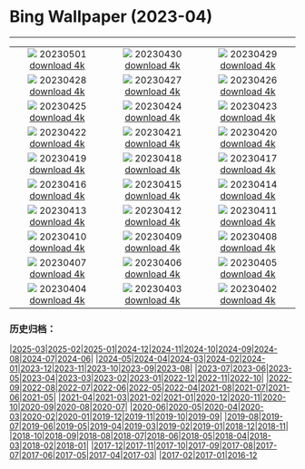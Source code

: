 # Bing Wallpaper (2023-04)
**************
| | | |
| :----: | :----: | :----: |
| ![](https://www.bing.com/th?id=OHR.QuebecCityBridge_EN-IN8012696513_1920x1080.jpg) 20230501 [download 4k](https://www.bing.com/th?id=OHR.QuebecCityBridge_EN-IN8012696513_UHD.jpg) | ![](https://www.bing.com/th?id=OHR.TheHawaMahal_EN-IN8397343140_1920x1080.jpg) 20230430 [download 4k](https://www.bing.com/th?id=OHR.TheHawaMahal_EN-IN8397343140_UHD.jpg) | ![](https://www.bing.com/th?id=OHR.JTNPMilkyWay_EN-IN2861486147_1920x1080.jpg) 20230429 [download 4k](https://www.bing.com/th?id=OHR.JTNPMilkyWay_EN-IN2861486147_UHD.jpg) |
| ![](https://www.bing.com/th?id=OHR.MariposaGrove_EN-IN0741084791_1920x1080.jpg) 20230428 [download 4k](https://www.bing.com/th?id=OHR.MariposaGrove_EN-IN0741084791_UHD.jpg) | ![](https://www.bing.com/th?id=OHR.SouthPadre_EN-IN4631581656_1920x1080.jpg) 20230427 [download 4k](https://www.bing.com/th?id=OHR.SouthPadre_EN-IN4631581656_UHD.jpg) | ![](https://www.bing.com/th?id=OHR.GHOAudubonDay_EN-IN4444137631_1920x1080.jpg) 20230426 [download 4k](https://www.bing.com/th?id=OHR.GHOAudubonDay_EN-IN4444137631_UHD.jpg) |
| ![](https://www.bing.com/th?id=OHR.AdelieWPD_EN-IN4116637364_1920x1080.jpg) 20230425 [download 4k](https://www.bing.com/th?id=OHR.AdelieWPD_EN-IN4116637364_UHD.jpg) | ![](https://www.bing.com/th?id=OHR.FranconianWineCellar_EN-IN8212492005_1920x1080.jpg) 20230424 [download 4k](https://www.bing.com/th?id=OHR.FranconianWineCellar_EN-IN8212492005_UHD.jpg) | ![](https://www.bing.com/th?id=OHR.BandhavgarhNationalPark_EN-IN1237060270_1920x1080.jpg) 20230423 [download 4k](https://www.bing.com/th?id=OHR.BandhavgarhNationalPark_EN-IN1237060270_UHD.jpg) |
| ![](https://www.bing.com/th?id=OHR.EarthDayFox_EN-IN2991531314_1920x1080.jpg) 20230422 [download 4k](https://www.bing.com/th?id=OHR.EarthDayFox_EN-IN2991531314_UHD.jpg) | ![](https://www.bing.com/th?id=OHR.ProcidaItaly_EN-IN2774777821_1920x1080.jpg) 20230421 [download 4k](https://www.bing.com/th?id=OHR.ProcidaItaly_EN-IN2774777821_UHD.jpg) | ![](https://www.bing.com/th?id=OHR.BeltedGalloway_EN-IN4523698216_1920x1080.jpg) 20230420 [download 4k](https://www.bing.com/th?id=OHR.BeltedGalloway_EN-IN4523698216_UHD.jpg) |
| ![](https://www.bing.com/th?id=OHR.TaiwanYuhina_EN-IN6244299700_1920x1080.jpg) 20230419 [download 4k](https://www.bing.com/th?id=OHR.TaiwanYuhina_EN-IN6244299700_UHD.jpg) | ![](https://www.bing.com/th?id=OHR.MPPUnesco_EN-IN6402090546_1920x1080.jpg) 20230418 [download 4k](https://www.bing.com/th?id=OHR.MPPUnesco_EN-IN6402090546_UHD.jpg) | ![](https://www.bing.com/th?id=OHR.OneThousandSprings_EN-IN2012624534_1920x1080.jpg) 20230417 [download 4k](https://www.bing.com/th?id=OHR.OneThousandSprings_EN-IN2012624534_UHD.jpg) |
| ![](https://www.bing.com/th?id=OHR.KiteDay_EN-IN0242153620_1920x1080.jpg) 20230416 [download 4k](https://www.bing.com/th?id=OHR.KiteDay_EN-IN0242153620_UHD.jpg) | ![](https://www.bing.com/th?id=OHR.TheRedFort_EN-IN6931818397_1920x1080.jpg) 20230415 [download 4k](https://www.bing.com/th?id=OHR.TheRedFort_EN-IN6931818397_UHD.jpg) | ![](https://www.bing.com/th?id=OHR.RedSeaStars_EN-IN6663264044_1920x1080.jpg) 20230414 [download 4k](https://www.bing.com/th?id=OHR.RedSeaStars_EN-IN6663264044_UHD.jpg) |
| ![](https://www.bing.com/th?id=OHR.PhloxSubulata_EN-IN8419741761_1920x1080.jpg) 20230413 [download 4k](https://www.bing.com/th?id=OHR.PhloxSubulata_EN-IN8419741761_UHD.jpg) | ![](https://www.bing.com/th?id=OHR.EuropeFromISS_EN-IN9083252103_1920x1080.jpg) 20230412 [download 4k](https://www.bing.com/th?id=OHR.EuropeFromISS_EN-IN9083252103_UHD.jpg) | ![](https://www.bing.com/th?id=OHR.MossyGrottoFalls_EN-IN6020207383_1920x1080.jpg) 20230411 [download 4k](https://www.bing.com/th?id=OHR.MossyGrottoFalls_EN-IN6020207383_UHD.jpg) |
| ![](https://www.bing.com/th?id=OHR.ElephantTwins_EN-IN8462102206_1920x1080.jpg) 20230410 [download 4k](https://www.bing.com/th?id=OHR.ElephantTwins_EN-IN8462102206_UHD.jpg) | ![](https://www.bing.com/th?id=OHR.Honnavaralavenderfields_EN-IN5301295864_1920x1080.jpg) 20230409 [download 4k](https://www.bing.com/th?id=OHR.Honnavaralavenderfields_EN-IN5301295864_UHD.jpg) | ![](https://www.bing.com/th?id=OHR.NIrelandGiants_EN-IN3889498881_1920x1080.jpg) 20230408 [download 4k](https://www.bing.com/th?id=OHR.NIrelandGiants_EN-IN3889498881_UHD.jpg) |
| ![](https://www.bing.com/th?id=OHR.KitsAspen_EN-IN5758206961_1920x1080.jpg) 20230407 [download 4k](https://www.bing.com/th?id=OHR.KitsAspen_EN-IN5758206961_UHD.jpg) | ![](https://www.bing.com/th?id=OHR.ArizonaPinkMoon_EN-IN4652684709_1920x1080.jpg) 20230406 [download 4k](https://www.bing.com/th?id=OHR.ArizonaPinkMoon_EN-IN4652684709_UHD.jpg) | ![](https://www.bing.com/th?id=OHR.BlackGrouseLekking_EN-IN4229465462_1920x1080.jpg) 20230405 [download 4k](https://www.bing.com/th?id=OHR.BlackGrouseLekking_EN-IN4229465462_UHD.jpg) |
| ![](https://www.bing.com/th?id=OHR.RomanBridge_EN-IN3805962366_1920x1080.jpg) 20230404 [download 4k](https://www.bing.com/th?id=OHR.RomanBridge_EN-IN3805962366_UHD.jpg) | ![](https://www.bing.com/th?id=OHR.AgraFort_EN-IN2182877120_1920x1080.jpg) 20230403 [download 4k](https://www.bing.com/th?id=OHR.AgraFort_EN-IN2182877120_UHD.jpg) | ![](https://www.bing.com/th?id=OHR.JavaBromo_EN-IN1237578882_1920x1080.jpg) 20230402 [download 4k](https://www.bing.com/th?id=OHR.JavaBromo_EN-IN1237578882_UHD.jpg) |

### 历史归档：

|[2025-03](2025-03/2025-03.md)|[2025-02](2025-02/2025-02.md)|[2025-01](2025-01/2025-01.md)|[2024-12](2024-12/2024-12.md)|[2024-11](2024-11/2024-11.md)|[2024-10](2024-10/2024-10.md)|[2024-09](2024-09/2024-09.md)|[2024-08](2024-08/2024-08.md)|[2024-07](2024-07/2024-07.md)|[2024-06](2024-06/2024-06.md)|
|[2024-05](2024-05/2024-05.md)|[2024-04](2024-04/2024-04.md)|[2024-03](2024-03/2024-03.md)|[2024-02](2024-02/2024-02.md)|[2024-01](2024-01/2024-01.md)|[2023-12](2023-12/2023-12.md)|[2023-11](2023-11/2023-11.md)|[2023-10](2023-10/2023-10.md)|[2023-09](2023-09/2023-09.md)|[2023-08](2023-08/2023-08.md)|
|[2023-07](2023-07/2023-07.md)|[2023-06](2023-06/2023-06.md)|[2023-05](2023-05/2023-05.md)|[2023-04](2023-04/2023-04.md)|[2023-03](2023-03/2023-03.md)|[2023-02](2023-02/2023-02.md)|[2023-01](2023-01/2023-01.md)|[2022-12](2022-12/2022-12.md)|[2022-11](2022-11/2022-11.md)|[2022-10](2022-10/2022-10.md)|
|[2022-09](2022-09/2022-09.md)|[2022-08](2022-08/2022-08.md)|[2022-07](2022-07/2022-07.md)|[2022-06](2022-06/2022-06.md)|[2022-05](2022-05/2022-05.md)|[2022-04](2022-04/2022-04.md)|[2021-08](2021-08/2021-08.md)|[2021-07](2021-07/2021-07.md)|[2021-06](2021-06/2021-06.md)|[2021-05](2021-05/2021-05.md)|
|[2021-04](2021-04/2021-04.md)|[2021-03](2021-03/2021-03.md)|[2021-02](2021-02/2021-02.md)|[2021-01](2021-01/2021-01.md)|[2020-12](2020-12/2020-12.md)|[2020-11](2020-11/2020-11.md)|[2020-10](2020-10/2020-10.md)|[2020-09](2020-09/2020-09.md)|[2020-08](2020-08/2020-08.md)|[2020-07](2020-07/2020-07.md)|
|[2020-06](2020-06/2020-06.md)|[2020-05](2020-05/2020-05.md)|[2020-04](2020-04/2020-04.md)|[2020-03](2020-03/2020-03.md)|[2020-02](2020-02/2020-02.md)|[2020-01](2020-01/2020-01.md)|[2019-12](2019-12/2019-12.md)|[2019-11](2019-11/2019-11.md)|[2019-10](2019-10/2019-10.md)|[2019-09](2019-09/2019-09.md)|
|[2019-08](2019-08/2019-08.md)|[2019-07](2019-07/2019-07.md)|[2019-06](2019-06/2019-06.md)|[2019-05](2019-05/2019-05.md)|[2019-04](2019-04/2019-04.md)|[2019-03](2019-03/2019-03.md)|[2019-02](2019-02/2019-02.md)|[2019-01](2019-01/2019-01.md)|[2018-12](2018-12/2018-12.md)|[2018-11](2018-11/2018-11.md)|
|[2018-10](2018-10/2018-10.md)|[2018-09](2018-09/2018-09.md)|[2018-08](2018-08/2018-08.md)|[2018-07](2018-07/2018-07.md)|[2018-06](2018-06/2018-06.md)|[2018-05](2018-05/2018-05.md)|[2018-04](2018-04/2018-04.md)|[2018-03](2018-03/2018-03.md)|[2018-02](2018-02/2018-02.md)|[2018-01](2018-01/2018-01.md)|
|[2017-12](2017-12/2017-12.md)|[2017-11](2017-11/2017-11.md)|[2017-10](2017-10/2017-10.md)|[2017-09](2017-09/2017-09.md)|[2017-08](2017-08/2017-08.md)|[2017-07](2017-07/2017-07.md)|[2017-06](2017-06/2017-06.md)|[2017-05](2017-05/2017-05.md)|[2017-04](2017-04/2017-04.md)|[2017-03](2017-03/2017-03.md)|
|[2017-02](2017-02/2017-02.md)|[2017-01](2017-01/2017-01.md)|[2016-12](2016-12/2016-12.md)